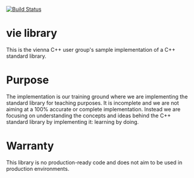 [![Build Status](https://travis-ci.org/vienna-cpp-user-group/vie.svg?branch=master)](https://travis-ci.org/vienna-cpp-user-group/vie)

# vie library
This is the vienna C++ user group's sample implementation of a C++ standard library.

# Purpose
The implementation is our training ground where we are implementing the standard library for teaching purposes. It is incomplete and we are not aiming at a 100% accurate or complete implementation. Instead we are focusing on understanding the concepts and ideas behind the C++ standard library by implementing it: learning by doing. 

# Warranty
This library is no production-ready code and does not aim to be used in production environments. 
